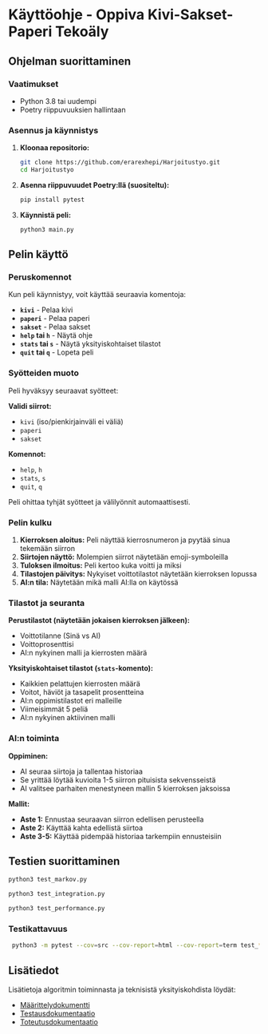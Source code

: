 # Käyttöohje - Oppiva Kivi-Sakset-Paperi Tekoäly

## Ohjelman suorittaminen

### Vaatimukset
- Python 3.8 tai uudempi
- Poetry riippuvuuksien hallintaan

### Asennus ja käynnistys

1. **Kloonaa repositorio:**
   ```bash
   git clone https://github.com/erarexhepi/Harjoitustyo.git
   cd Harjoitustyo
   ```

2. **Asenna riippuvuudet Poetry:llä (suositeltu):**

   ```bash
   pip install pytest
   ```

3. **Käynnistä peli:**
   ```bash
   python3 main.py
   ```

## Pelin käyttö

### Peruskomennot

Kun peli käynnistyy, voit käyttää seuraavia komentoja:

- **`kivi`** - Pelaa kivi
- **`paperi`** - Pelaa paperi
- **`sakset`** - Pelaa sakset
- **`help` tai `h`** - Näytä ohje
- **`stats` tai `s`** - Näytä yksityiskohtaiset tilastot
- **`quit` tai `q`** - Lopeta peli

### Syötteiden muoto

Peli hyväksyy seuraavat syötteet:

**Validi siirrot:**
- `kivi` (iso/pienkirjainväli ei väliä)
- `paperi` 
- `sakset`

**Komennot:**
- `help`, `h`
- `stats`, `s` 
- `quit`, `q`

Peli ohittaa tyhjät syötteet ja välilyönnit automaattisesti.

### Pelin kulku

1. **Kierroksen aloitus:** Peli näyttää kierrosnumeron ja pyytää sinua tekemään siirron
2. **Siirtojen näyttö:** Molempien siirrot näytetään emoji-symboleilla
3. **Tuloksen ilmoitus:** Peli kertoo kuka voitti ja miksi
4. **Tilastojen päivitys:** Nykyiset voittotilastot näytetään kierroksen lopussa
5. **AI:n tila:** Näytetään mikä malli AI:lla on käytössä

### Tilastot ja seuranta

**Perustilastot (näytetään jokaisen kierroksen jälkeen):**
- Voittotilanne (Sinä vs AI)
- Voittoprosenttisi
- AI:n nykyinen malli ja kierrosten määrä

**Yksityiskohtaiset tilastot (`stats`-komento):**
- Kaikkien pelattujen kierrosten määrä
- Voitot, häviöt ja tasapelit prosentteina
- AI:n oppimistilastot eri malleille
- Viimeisimmät 5 peliä
- AI:n nykyinen aktiivinen malli

### AI:n toiminta

**Oppiminen:**
- AI seuraa siirtoja ja tallentaa historiaa
- Se yrittää löytää kuvioita 1-5 siirron pituisista sekvensseistä
- AI valitsee parhaiten menestyneen mallin 5 kierroksen jaksoissa

**Mallit:**
- **Aste 1:** Ennustaa seuraavan siirron edellisen perusteella
- **Aste 2:** Käyttää kahta edellistä siirtoa
- **Aste 3-5:** Käyttää pidempää historiaa tarkempiin ennusteisiin

## Testien suorittaminen

```bash
python3 test_markov.py

python3 test_integration.py

python3 test_performance.py
```

### Testikattavuus
```bash
 python3 -m pytest --cov=src --cov-report=html --cov-report=term test_*.py
```

## Lisätiedot

Lisätietoja algoritmin toiminnasta ja teknisistä yksityiskohdista löydät:
- [Määrittelydokumentti](docs/maarittelydokumentti.md)
- [Testausdokumentaatio](docs/testausraportti.md)
- [Toteutusdokumentaatio](docs/toteutusraportti.md)